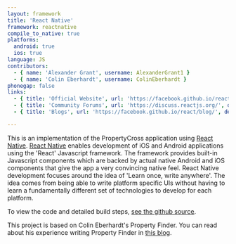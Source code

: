 ```yaml
---
layout: framework
title: 'React Native'
framework: reactnative
compile_to_native: true
platforms:
  android: true
  ios: true
language: JS
contributors:
  - { name: 'Alexander Grant', username: AlexanderGrant1 }
  - { name: 'Colin Eberhardt', username: ColinEberhardt }
phonegap: false
links:
  - { title: 'Official Website', url: 'https://facebook.github.io/react-native/', description: '- The official website is a great place to get a feel for the framework and find documentation and guides.' }
  - { title: 'Community Forums', url: 'https://discuss.reactjs.org/', description: '- Community forums for React Native.' }
  - { title: 'Blogs', url: 'https://facebook.github.io/react/blog/', description: '- Official blogs about React Native.' }

---
```


This is an implementation of the PropertyCross application using [React Native](https://facebook.github.io/react-native/).
[React Native](https://facebook.github.io/react-native/) enables development of iOS and Android applications using the 'React' Javascript framework. The framework provides built-in Javascript components which are backed by actual native Android and iOS components that give the app a very convincing native feel.
React Native development focuses around the idea of 'Learn once, write anywhere'. The idea comes from being able to write platform specific UIs without having to learn a fundamentally different set of technologies to develop for each platform.

To view the code and detailed build steps, <a href='{{ site.githuburl }}/tree/master/reactnative'>see the github source</a>.

This project is based on Colin Eberhardt's Property Finder. You can read about his experience writing Property Finder in [this blog](https://www.raywenderlich.com/99473/introducing-react-native-building-apps-javascript).